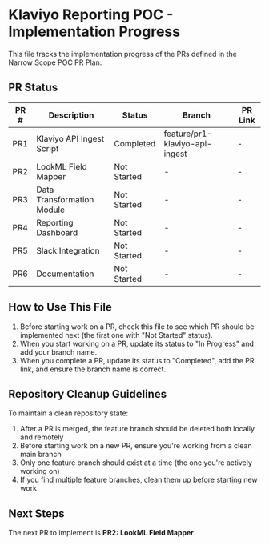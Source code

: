 # Klaviyo Reporting POC - Implementation Progress

This file tracks the implementation progress of the PRs defined in the Narrow Scope POC PR Plan.

## PR Status

| PR # | Description | Status | Branch | PR Link |
|------|-------------|--------|--------|--------|
| PR1  | Klaviyo API Ingest Script | Completed | feature/pr1-klaviyo-api-ingest | - |
| PR2  | LookML Field Mapper | Not Started | - | - |
| PR3  | Data Transformation Module | Not Started | - | - |
| PR4  | Reporting Dashboard | Not Started | - | - |
| PR5  | Slack Integration | Not Started | - | - |
| PR6  | Documentation | Not Started | - | - |

## How to Use This File

1. Before starting work on a PR, check this file to see which PR should be implemented next (the first one with "Not Started" status).
2. When you start working on a PR, update its status to "In Progress" and add your branch name.
3. When you complete a PR, update its status to "Completed", add the PR link, and ensure the branch name is correct.

## Repository Cleanup Guidelines

To maintain a clean repository state:

1. After a PR is merged, the feature branch should be deleted both locally and remotely
2. Before starting work on a new PR, ensure you're working from a clean main branch
3. Only one feature branch should exist at a time (the one you're actively working on)
4. If you find multiple feature branches, clean them up before starting new work

## Next Steps

The next PR to implement is **PR2: LookML Field Mapper**.
